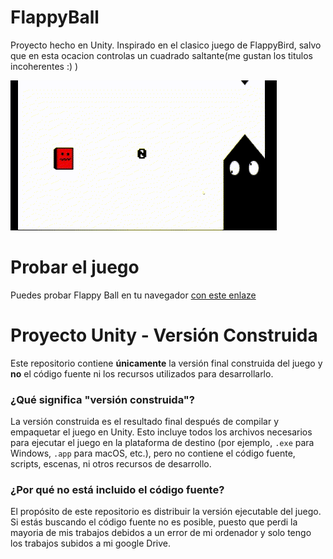 # FlappyBall
Proyecto hecho en Unity. Inspirado en el clasico juego de FlappyBird, salvo que en esta ocacion controlas un cuadrado saltante(me gustan los titulos incoherentes :) )

![Demostración del Juego](Assets/flappyball.gif)

# Probar el juego
Puedes probar Flappy Ball en tu navegador [con este enlaze](https://simmer.io/@Ephraim201/obviusly-flappyball)

# Proyecto Unity - Versión Construida

Este repositorio contiene **únicamente** la versión final construida del juego y **no** el código fuente ni los recursos utilizados para desarrollarlo.

### ¿Qué significa "versión construida"?
La versión construida es el resultado final después de compilar y empaquetar el juego en Unity. Esto incluye todos los archivos necesarios para ejecutar el juego en la plataforma de destino (por ejemplo, `.exe` para Windows, `.app` para macOS, etc.), pero no contiene el código fuente, scripts, escenas, ni otros recursos de desarrollo.

### ¿Por qué no está incluido el código fuente?
El propósito de este repositorio es distribuir la versión ejecutable del juego. Si estás buscando el código fuente no es posible, puesto que perdi la mayoria de mis trabajos debidos a un error de mi ordenador y solo tengo los trabajos subidos a mi google Drive.
